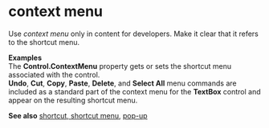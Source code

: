 # context menu

Use *context menu* only in content for developers. Make it clear that it refers to the shortcut menu.

**Examples**<br />The **Control.ContextMenu** property gets or sets the shortcut menu associated with the control.<br />**Undo**, **Cut**, **Copy**, **Paste**, **Delete**, and **Select All** menu commands are included as a standard part of the context menu for the **TextBox** control and appear on the resulting shortcut menu.

**See also** [shortcut, shortcut menu](../s/shortcut-shortcut-menu.md), [pop-up](../p/pop-up.md)

